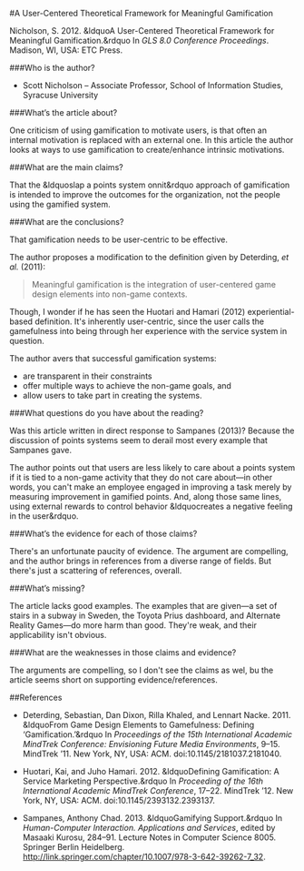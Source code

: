 #A User-Centered Theoretical Framework for Meaningful Gamification

Nicholson, S. 2012. &ldquoA User-Centered Theoretical Framework for Meaningful Gamification.&rdquo In *GLS 8.0 Conference Proceedings*. Madison, WI, USA: ETC Press.

###Who is the author?

* Scott Nicholson &ndash; Associate Professor, School of Information Studies, Syracuse University

###What’s the article about?

One criticism of using gamification to motivate users, is that often an internal motivation is replaced with an external one.  In this article the author looks at ways to use gamification to create/enhance intrinsic motivations.

###What are the main claims?

That the &ldquoslap a points system onnit&rdquo approach of gamification is intended to improve the outcomes for the organization, not the people using the gamified system.

###What are the conclusions?

That gamification needs to be user-centric to be effective.

The author proposes a modification to the definition given by Deterding, *et al.* (2011):

>Meaningful gamification is the integration of user-centered game design elements into non-game contexts.

Though, I wonder if he has seen the Huotari and Hamari (2012) experiential-based definition.  It's inherently user-centric, since the user calls the gamefulness into being through her experience with the service system in question.

The author avers that successful gamification systems:

* are transparent in their constraints
* offer multiple ways to achieve the non-game goals, and
* allow users to take part in creating the systems.

###What questions do you have about the reading?

Was this article written in direct response to Sampanes (2013)?  Because the discussion of points systems seem to derail most every example that Sampanes gave.

The author points out that users are less likely to care about a points system if it is tied to a non-game activity that they do not care about&mdash;in other words, you can't make an employee engaged in improving a task merely by measuring improvement in gamified points.  And, along those same lines, using external rewards to control behavior &ldquocreates a negative feeling in the user&rdquo.

###What’s the evidence for each of those claims?

There's an unfortunate paucity of evidence.  The argument are compelling, and the author brings in references from a diverse range of fields.  But there's just a scattering of references, overall.

###What’s missing?

The article lacks good examples.  The examples that are given&mdash;a set of stairs in a subway in Sweden, the Toyota Prius dashboard, and Alternate Reality Games&mdash;do more harm than good.  They're weak, and their applicability isn't obvious.

###What are the weaknesses in those claims and evidence?

The arguments are compelling, so I don't see the claims as wel, bu the article seems short on supporting evidence/references.

##References

* Deterding, Sebastian, Dan Dixon, Rilla Khaled, and Lennart Nacke. 2011. &ldquoFrom Game Design Elements to Gamefulness: Defining ‘Gamification.’&rdquo In *Proceedings of the 15th International Academic MindTrek Conference: Envisioning Future Media Environments*, 9–15. MindTrek ’11. New York, NY, USA: ACM. doi:10.1145/2181037.2181040.

* Huotari, Kai, and Juho Hamari. 2012. &ldquoDefining Gamification: A Service Marketing Perspective.&rdquo In *Proceeding of the 16th International Academic MindTrek Conference*, 17–22. MindTrek ’12. New York, NY, USA: ACM. doi:10.1145/2393132.2393137.

* Sampanes, Anthony Chad. 2013. &ldquoGamifying Support.&rdquo In *Human-Computer Interaction. Applications and Services*, edited by Masaaki Kurosu, 284–91. Lecture Notes in Computer Science 8005. Springer Berlin Heidelberg. http://link.springer.com/chapter/10.1007/978-3-642-39262-7_32.
